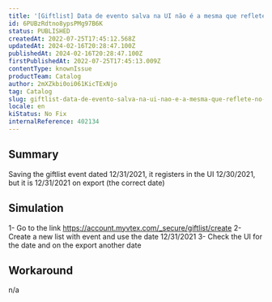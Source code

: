 ```yaml
---
title: '[Giftlist] Data de evento salva na UI não é a mesma que reflete no bd'
id: 6PUBzRdtno8ypsPMg97B6K
status: PUBLISHED
createdAt: 2022-07-25T17:45:12.568Z
updatedAt: 2024-02-16T20:28:47.100Z
publishedAt: 2024-02-16T20:28:47.100Z
firstPublishedAt: 2022-07-25T17:45:13.009Z
contentType: knownIssue
productTeam: Catalog
author: 2mXZkbi0oi061KicTExNjo
tag: Catalog
slug: giftlist-data-de-evento-salva-na-ui-nao-e-a-mesma-que-reflete-no-bd
locale: en
kiStatus: No Fix
internalReference: 402134
---
```


## Summary


Saving the giftlist event dated 12/31/2021, it registers in the UI 12/30/2021, but it is 12/31/2021 on export (the correct date)



## Simulation


1- Go to the link https://account.myvtex.com/_secure/giftlist/create
2- Create a new list with event and use the date 12/31/2021
3- Check the UI for the date and on the export another date



## Workaround


n/a

